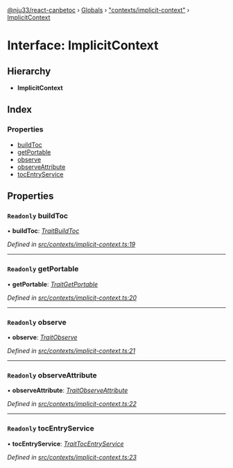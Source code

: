 [@nju33/react-canbetoc](../README.md) › [Globals](../globals.md) › ["contexts/implicit-context"](../modules/_contexts_implicit_context_.md) › [ImplicitContext](_contexts_implicit_context_.implicitcontext.md)

# Interface: ImplicitContext

## Hierarchy

* **ImplicitContext**

## Index

### Properties

* [buildToc](_contexts_implicit_context_.implicitcontext.md#readonly-buildtoc)
* [getPortable](_contexts_implicit_context_.implicitcontext.md#readonly-getportable)
* [observe](_contexts_implicit_context_.implicitcontext.md#readonly-observe)
* [observeAttribute](_contexts_implicit_context_.implicitcontext.md#readonly-observeattribute)
* [tocEntryService](_contexts_implicit_context_.implicitcontext.md#readonly-tocentryservice)

## Properties

### `Readonly` buildToc

• **buildToc**: *[TraitBuildToc](../modules/_events_build_toc_.md#traitbuildtoc)*

*Defined in [src/contexts/implicit-context.ts:19](https://github.com/nju33/react-canbetoc/blob/dbfcbaa/src/contexts/implicit-context.ts#L19)*

___

### `Readonly` getPortable

• **getPortable**: *[TraitGetPortable](../modules/_events_get_portable_.md#traitgetportable)*

*Defined in [src/contexts/implicit-context.ts:20](https://github.com/nju33/react-canbetoc/blob/dbfcbaa/src/contexts/implicit-context.ts#L20)*

___

### `Readonly` observe

• **observe**: *[TraitObserve](../modules/_events_observe_.md#traitobserve)*

*Defined in [src/contexts/implicit-context.ts:21](https://github.com/nju33/react-canbetoc/blob/dbfcbaa/src/contexts/implicit-context.ts#L21)*

___

### `Readonly` observeAttribute

• **observeAttribute**: *[TraitObserveAttribute](../modules/_events_observe_attribute_.md#traitobserveattribute)*

*Defined in [src/contexts/implicit-context.ts:22](https://github.com/nju33/react-canbetoc/blob/dbfcbaa/src/contexts/implicit-context.ts#L22)*

___

### `Readonly` tocEntryService

• **tocEntryService**: *[TraitTocEntryService](_entities_toc_entry_service_.traittocentryservice.md)*

*Defined in [src/contexts/implicit-context.ts:23](https://github.com/nju33/react-canbetoc/blob/dbfcbaa/src/contexts/implicit-context.ts#L23)*
